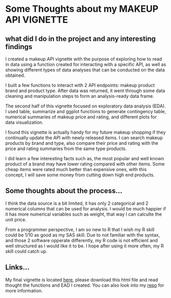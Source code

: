 # Some Thoughts about my MAKEUP API VIGNETTE


## what did I do in the project and any interesting findings 
I created a makeup API vignette with the purpose of exploring how to read in data using a function created for interacting with a specific API, 
as well as showing different types of data analyses that can be conducted on the data obtained.

I built a few functions to interact with 2 API endpoints: makeup product brand and product type.
After data was returned, it went through some data cleaning and manipulation steps to form an analysis-ready data frame. 

The second half of this vignette focused on exploratory data analysis (EDA). 
I used table, summarize and ggplot functions to generate contingency table, numerical summaries of makeup price and rating, and different plots for data visualization.

I found this vignette is actually handy for my future makeup shopping if they continually update the API with newly released items. 
I can search makeup products by brand and type, also compare their price and rating with the price and rating summaries from the same type products.

I did learn a few interesting facts such as, the most popular and well known product of a brand may have lower rating compared with other items.
Some cheap items were rated much better than expensive ones, with this concept, I will save some money from cutting down high end products.

## Some thoughts about the process...
I think the data source is a bit limited, it has only 2 categorical and 2 numerical columns that can be used for analysis. 
I would be much happier if it has more numerical variables such as weight, that way I can calculte the unit price.

From a programmer perspective, I am so new to R that I wish my R skill could be 1/10 as good as my SAS skill.
Due to not familiar with the syntax, and those 2 software opperate differently, my R code is not efficient and well structured as I would like it to be.
I hope after using it more often, my R skill could catch up.

## Links... 
My final vignette is located [here](https://github.com/ViviFeathers/558Basic/blob/main/README.html), please download this html file and read thought the functions and EAD I created.
You can also look into my [repo](https://github.com/ViviFeathers/558Basic/tree/main) for more information.
